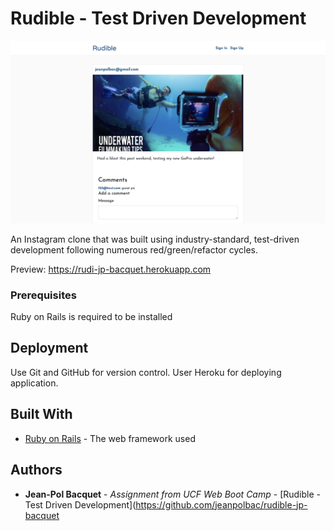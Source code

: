 # Rudible - Test Driven Development

![Image of Rudible](app/assets/images/rudible-preview.png)

An Instagram clone that was built using industry-standard, test-driven development following numerous red/green/refactor cycles.

Preview:
https://rudi-jp-bacquet.herokuapp.com

### Prerequisites

Ruby on Rails is required to be installed



## Deployment

Use Git and GitHub for version control. User Heroku for deploying application.

## Built With

* [Ruby on Rails](https://guides.rubyonrails.org/) - The web framework used



## Authors


* **Jean-Pol Bacquet** - *Assignment from UCF Web Boot Camp* - [Rudible - Test Driven Development](https://github.com/jeanpolbac/rudible-jp-bacquet
